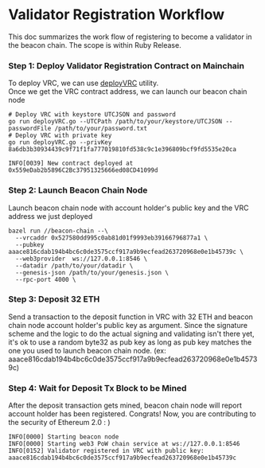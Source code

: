 # Validator Registration Workflow

This doc summarizes the work flow of registering to become a validator in the beacon chain. The scope is within Ruby Release.

### Step 1: Deploy Validator Registration Contract on Mainchain

To deploy VRC, we can use [deployVRC](https://github.com/terenc3t/geth-sharding/tree/contract-util/contracts/deployVRC) utility.  
Once we get the VRC contract address, we can launch our beacon chain node
```
# Deploy VRC with keystore UTCJSON and password
go run deployVRC.go --UTCPath /path/to/your/keystore/UTCJSON --passwordFile /path/to/your/password.txt
# Deploy VRC with private key
go run deployVRC.go --privKey 8a6db3b30934439c9f71f1fa777019810fd538c9c1e396809bcf9fd5535e20ca

INFO[0039] New contract deployed at 0x559eDab2b5896C2Bc37951325666ed08CD41099d
```

### Step 2: Launch Beacon Chain Node
Launch beacon chain node with account holder's public key and the VRC address we just deployed
```
bazel run //beacon-chain --\
  --vrcaddr 0x527580dd995c0ab81d01f9993eb39166796877a1 \
  --pubkey aaace816cdab194b4bc6c0de3575ccf917a9b9ecfead263720968e0e1b45739c \
  --web3provider  ws://127.0.0.1:8546 \
  --datadir /path/to/your/datadir \
  --genesis-json /path/to/your/genesis.json \
  --rpc-port 4000 \
```

### Step 3: Deposit 32 ETH

Send a transaction to the deposit function in VRC with 32 ETH and beacon chain node account holder's public key as argument.
Since the signature scheme and the logic to do the actual signing and validating isn't there yet, it's ok to use a random byte32 as pub key
as long as pub key matches the one you used to launch beacon chain node. (ex: aaace816cdab194b4bc6c0de3575ccf917a9b9ecfead263720968e0e1b45739c)


### Step 4: Wait for Deposit Tx Block to be Mined

After the deposit transaction gets mined, beacon chain node will report account holder has been registered. Congrats! Now, you are contributing to the security of Ethereum 2.0 : )
```
INFO[0000] Starting beacon node
INFO[0000] Starting web3 PoW chain service at ws://127.0.0.1:8546
INFO[0152] Validator registered in VRC with public key: aaace816cdab194b4bc6c0de3575ccf917a9b9ecfead263720968e0e1b45739c
```
